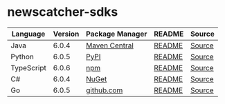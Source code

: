 # newscatcher-sdks

|Language|Version|Package Manager|README|Source|
|-|-|-|-|-|
|Java|6.0.4|[Maven Central](https://central.sonatype.com/artifact/com.konfigthis.newscatcherapi/newscatcherapi-java-sdk/6.0.4)|[README](https://github.com/konfig-dev/newscatcher-sdks/tree/HEAD/java#readme)|[Source](https://github.com/konfig-dev/newscatcher-sdks/tree/HEAD/java)|
|Python|6.0.5|[PyPI](https://pypi.org/project/newscatcherapi-python-sdk/6.0.5)|[README](https://github.com/konfig-dev/newscatcher-sdks/tree/HEAD/python#readme)|[Source](https://github.com/konfig-dev/newscatcher-sdks/tree/HEAD/python)|
|TypeScript|6.0.6|[npm](https://www.npmjs.com/package/newscatcherapi-typescript-sdk/v/6.0.6)|[README](https://github.com/konfig-dev/newscatcher-sdks/tree/HEAD/typescript#readme)|[Source](https://github.com/konfig-dev/newscatcher-sdks/tree/HEAD/typescript)|
|C#|6.0.4|[NuGet](https://nuget.org/packages/Newscatcherapi.Net/6.0.4)|[README](https://github.com/konfig-dev/newscatcher-sdks/tree/HEAD/csharp#readme)|[Source](https://github.com/konfig-dev/newscatcher-sdks/tree/HEAD/csharp)|
|Go|6.0.5|[github.com](https://github.com/konfig-dev/newscatcher-go-sdk)|[README](https://github.com/konfig-dev/newscatcher-go-sdk/tree/HEAD/go/v6#readme)|[Source](https://github.com/konfig-dev/newscatcher-go-sdk/tree/HEAD/go/v6)|